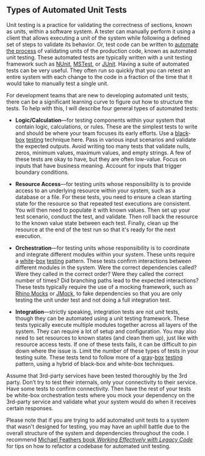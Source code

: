 ## Types of Automated Unit Tests

Unit testing is a practice for validating the correctness of sections, known as units, within a software system. A tester can manually perform it using a client that allows executing a unit of the system while following a defined set of steps to validate its behavior. Or, test code can be written to [automate the process](https://xkcd.com/1205/) of validating units of the production code, known as automated unit testing. These automated tests are typically written with a unit testing framework such as [NUnit](https://nunit.org/), [MSTest](https://learn.microsoft.com/en-us/dotnet/core/testing/unit-testing-with-mstest), or [JUnit](https://junit.org/junit5/). Having a suite of automated tests can be very useful. They often run so quickly that you can retest an entire system with each change to the code in a fraction of the time that it would take to manually test a single unit.

For development teams that are new to developing automated unit tests, there can be a significant learning curve to figure out how to structure the tests. To help with this, I will describe four general types of automated tests:

- **Logic/Calculation**—for testing components within your system that contain logic, calculations, or rules. These are the simplest tests to write and should be where your team focuses its early efforts. Use a [black](https://en.wikipedia.org/wiki/Black-box_testing)-[box](https://www.guru99.com/black-box-testing.html) [testing](https://softwareengineering.stackexchange.com/questions/362746/what-is-black-box-unit-testing) technique here. Pass in various input scenarios and validate the expected outputs. Avoid writing too many tests that validate nulls, zeros, minimum values, maximum values, and empty strings. A few of these tests are okay to have, but they are often low-value. Focus on inputs that have business meaning. Account for inputs that trigger boundary conditions.

- **Resource Access**—for testing units whose responsibility is to provide access to an underlying resource within your system, such as a database or a file. For these tests, you need to ensure a clean starting state for the resource so that repeated test executions are consistent. You will then need to populate it with known values. Then set up your test scenario, conduct the test, and validate. Then roll back the resource to the known value state between each test. Finally, clean up the resource at the end of the test run so that it's ready for the next execution.

- **Orchestration**—for testing units whose responsibility is to coordinate and integrate different modules within your system. These units require a [white](https://en.wikipedia.org/wiki/White-box_testing)-[box](https://www.guru99.com/white-box-testing.html) [testing](https://www.browserstack.com/guide/white-box-testing) pattern. These tests confirm interactions between different modules in the system. Were the correct dependencies called? Were they called in the correct order? Were they called the correct number of times? Did branching paths lead to the expected interactions? These tests typically require the use of a mocking framework, such as [Rhino Mocks](https://hibernatingrhinos.com/oss/rhino-mocks) or [JMock](http://jmock.org/), to fake dependencies so that you are only testing the unit under test and not doing a full integration test.

- **Integration**—strictly speaking, integration tests are not *unit* tests, though they can be automated using a unit testing framework. These tests typically execute multiple modules together across all layers of the system. They can require a lot of setup and configuration. You may also need to set resources to known states (and clean them up), just like with resource access tests. If one of these tests fails, it can be difficult to pin down where the issue is. Limit the number of these types of tests in your testing suite. These tests tend to follow more of a [gray](https://en.wikipedia.org/wiki/Gray-box_testing)-[box](https://www.guru99.com/grey-box-testing.html) [testing](https://www.geeksforgeeks.org/gray-box-testing-software-testing/) pattern, using a hybrid of black-box and white-box techniques.

Assume that 3rd-party services have been tested thoroughly by the 3rd party. Don’t try to test their internals, only your connectivity to their service. Have some tests to confirm connectivity. Then have the rest of your tests be white-box orchestration tests where you mock your dependency on the 3rd-party service and validate what your system would do when it receives certain responses.

Please note that if you are trying to add automated unit tests to a system that wasn't designed for testing, you may have an uphill battle due to the overall structure of the system and dependencies throughout the code. I recommend [Michael Feathers book *Working Effectively with Legacy Code*](https://www.amazon.com/Working-Effectively-Legacy-Michael-Feathers/dp/0131177052) for tips on how to refactor a codebase for automated unit testing.
